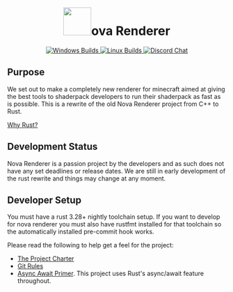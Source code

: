 <h1 align="center">
	<img width=64px src="https://raw.githubusercontent.com/NovaMods/nova-rs/dc28cda0d5b534e89632602bac1bcddbda0a3c57/docs/images/nova-logo-128px-noborder.png">ova Renderer
</h1>

<p align="center">
  <a href="https://ci.appveyor.com/project/DethRaid/nova-rs/branch/master">
    <img alt="Windows Builds" src="https://ci.appveyor.com/api/projects/status/6jt834srdy3kjo7o/branch/master?svg=true">
  </a>

  <a href="https://travis-ci.org/NovaMods/nova-rs">
    <img alt="Linux Builds" src="https://travis-ci.org/NovaMods/nova-rs.svg?branch=master">
  </a>

  <a href="https://discord.gg/VGqtadw">
    <img alt="Discord Chat" src="https://img.shields.io/discord/193228267313037312.svg?color=7289DA&label=discord">
  </a>
</p>

## Purpose

We set out to make a completely new renderer for minecraft aimed at giving the best tools to shaderpack developers
to run their shaderpack as fast as is possible. This is a rewrite of the old Nova Renderer project from C++ to Rust.

[Why Rust?](docs/rust_faq.md)

## Development Status

Nova Renderer is a passion project by the developers and as such does not have any set deadlines or release dates.
We are still in early development of the rust rewrite and things may change at any moment.

## Developer Setup

You must have a rust 3.28+ nightly toolchain setup. If you want to develop for nova renderer you must also have
rustfmt installed for that toolchain so the automatically installed pre-commit hook works.

Please read the following to help get a feel for the project:

- [The Project Charter](docs/project_charter.md)
- [Git Rules](docs/git.md)
- [Async Await Primer](docs/async_await.md). This project uses Rust's async/await feature throughout.
